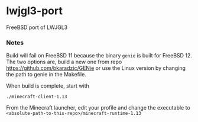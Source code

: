 # lwjgl3-port
FreeBSD port of LWJGL3

### Notes

Build will fail on FreeBSD 11 because the binary `genie` is built for FreeBSD 12. The two options are, build a new one from repo https://github.com/bkaradzic/GENie or use the Linux version by changing the path to genie in the Makefile.

When build is complete, start with

`./minecraft-client-1.13`

From the Minecraft launcher, edit your profile and change the executable to 
`<absolute-path-to-this-repo>/minecraft-runtime-1.13`

